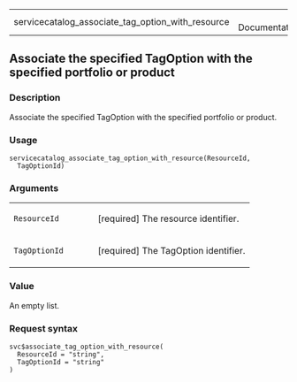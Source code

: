 <table style="width: 100%;">
<tbody>
<tr class="odd">
<td>servicecatalog_associate_tag_option_with_resource</td>
<td style="text-align: right;">R Documentation</td>
</tr>
</tbody>
</table>

## Associate the specified TagOption with the specified portfolio or product

### Description

Associate the specified TagOption with the specified portfolio or
product.

### Usage

    servicecatalog_associate_tag_option_with_resource(ResourceId,
      TagOptionId)

### Arguments

<table>
<colgroup>
<col style="width: 35%" />
<col style="width: 65%" />
</colgroup>
<tbody>
<tr class="odd">
<td><code
id="servicecatalog_associate_tag_option_with_resource_:_ResourceId">ResourceId</code></td>
<td><p>[required] The resource identifier.</p></td>
</tr>
<tr class="even">
<td><code
id="servicecatalog_associate_tag_option_with_resource_:_TagOptionId">TagOptionId</code></td>
<td><p>[required] The TagOption identifier.</p></td>
</tr>
</tbody>
</table>

### Value

An empty list.

### Request syntax

    svc$associate_tag_option_with_resource(
      ResourceId = "string",
      TagOptionId = "string"
    )
